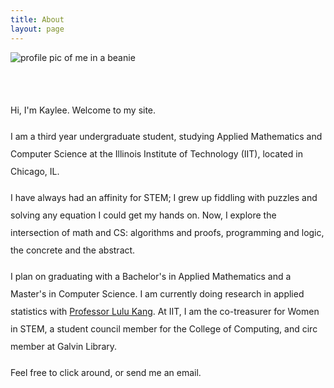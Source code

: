 ```yaml
---
title: About
layout: page
---
```

<!-- ![Profile Image]({% if site.external-image %}{{ site.picture }}{% else %}{{ site.url }}/{{ site.picture }}{% endif %}) -->

<div class="text-center">
    <img src="images/about-beanie.jpg" class="img-thumbnail" alt="profile pic of me in a beanie" style="max-width: 70%; max-height: auto; margin-bottom: 3rem;">
</div> 

<div class="text-center" style="line-height: 200%;">
      <p class="fs-4">
      Hi, I'm Kaylee. Welcome to my site.
      </p>
      <p>
      I am a third year undergraduate student, studying Applied Mathematics and Computer Science at the Illinois Institute of Technology (IIT), 
      located in Chicago, IL. 
      </p>
      <p>
        I have always had an affinity for STEM; I grew up fiddling with puzzles and solving any equation I could get my hands on. 
        Now, I explore the intersection of math and CS: algorithms and proofs, programming and logic, the concrete and the abstract.
      </p>
      <p>
      I plan on graduating with a Bachelor's in Applied Mathematics and a Master's in Computer Science. 
      I am currently doing research in applied statistics with
      <a href="https://sites.google.com/iit.edu/lulukang/" target="_blank">
        Professor Lulu Kang</a>.
      At IIT, I am the co-treasurer for Women in STEM, a student council member for the College of Computing, and circ member at Galvin Library.
      </p>
      <p>
        Feel free to click around, or send me an email. 
      </p>
  </div>